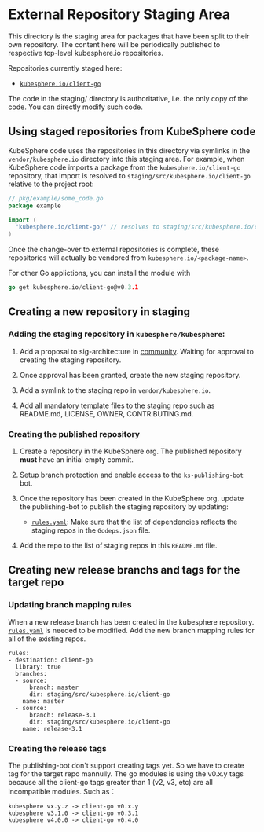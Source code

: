 # External Repository Staging Area

This directory is the staging area for packages that have been split to their
own repository. The content here will be periodically published to respective
top-level kubesphere.io repositories.

Repositories currently staged here:

- [`kubesphere.io/client-go`](https://github.com/kubesphere/client-go)


The code in the staging/ directory is authoritative, i.e. the only copy of the
code. You can directly modify such code.

## Using staged repositories from KubeSphere code

KubeSphere code uses the repositories in this directory via symlinks in the
`vendor/kubesphere.io` directory into this staging area. For example, when
KubeSphere code imports a package from the `kubesphere.io/client-go` repository, that
import is resolved to `staging/src/kubesphere.io/client-go` relative to the project
root:

```go
// pkg/example/some_code.go
package example

import (
  "kubesphere.io/client-go/" // resolves to staging/src/kubesphere.io/client-go/dynamic
)
```

Once the change-over to external repositories is complete, these repositories
will actually be vendored from `kubesphere.io/<package-name>`.

For other Go applictions, you can install the module with 

```go
go get kubesphere.io/client-go@v0.3.1
```

## Creating a new repository in staging

### Adding the staging repository in `kubesphere/kubesphere`:

1. Add a proposal to sig-architecture in [community](https://github.com/kubesphere/community/). Waiting for approval to creating the staging repository.

2. Once approval has been granted, create the new staging repository.

3. Add a symlink to the staging repo in `vendor/kubesphere.io`.

4. Add all mandatory template files to the staging repo such as README.md, LICENSE, OWNER, CONTRIBUTING.md.


### Creating the published repository

1. Create a repository in the KubeSphere org. The published repository **must** have an
initial empty commit.

2. Setup branch protection and enable access to the `ks-publishing-bot` bot.

3. Once the repository has been created in the KubeSphere org, update the publishing-bot to publish the staging repository by updating:

    - [`rules.yaml`](/staging/publishing/rules.yaml):
    Make sure that the list of dependencies reflects the staging repos in the `Godeps.json` file.

4. Add the repo to the list of staging repos in this `README.md` file.

## Creating new release branchs and tags for the target repo

### Updating branch mapping rules

When a new release branch has been created in the kubesphere repository. [`rules.yaml`](/staging/publishing/rules.yaml) is needed to be modified. Add the new branch mapping rules for all of the existing repos.

```
rules:
- destination: client-go
  library: true
  branches:
  - source:
      branch: master
      dir: staging/src/kubesphere.io/client-go
    name: master
  - source:
      branch: release-3.1
      dir: staging/src/kubesphere.io/client-go
    name: release-3.1
```
### Creating the release tags

The publishing-bot don't support creating tags yet. So we have to create tag for the target repo mannully. The go modules is using the v0.x.y tags because all the client-go tags greater than 1 (v2, v3, etc) are all incompatible modules. Such as：

```
kubesphere vx.y.z -> client-go v0.x.y
kubesphere v3.1.0 -> client-go v0.3.1
kubesphere v4.0.0 -> client-go v0.4.0
```
